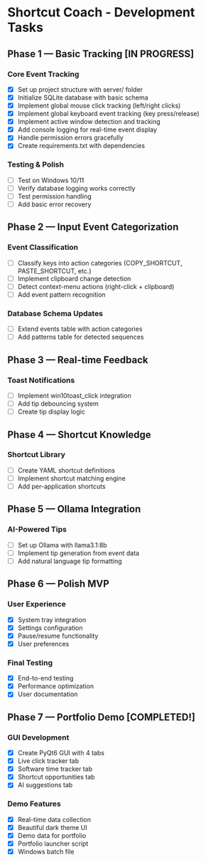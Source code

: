 # Shortcut Coach - Development Tasks

## Phase 1 — Basic Tracking [IN PROGRESS]

### Core Event Tracking
- [x] Set up project structure with server/ folder
- [x] Initialize SQLite database with basic schema
- [x] Implement global mouse click tracking (left/right clicks)
- [x] Implement global keyboard event tracking (key press/release)
- [x] Implement active window detection and tracking
- [x] Add console logging for real-time event display
- [x] Handle permission errors gracefully
- [x] Create requirements.txt with dependencies

### Testing & Polish
- [ ] Test on Windows 10/11
- [ ] Verify database logging works correctly
- [ ] Test permission handling
- [ ] Add basic error recovery

## Phase 2 — Input Event Categorization

### Event Classification
- [ ] Classify keys into action categories (COPY_SHORTCUT, PASTE_SHORTCUT, etc.)
- [ ] Implement clipboard change detection
- [ ] Detect context-menu actions (right-click + clipboard)
- [ ] Add event pattern recognition

### Database Schema Updates
- [ ] Extend events table with action categories
- [ ] Add patterns table for detected sequences

## Phase 3 — Real-time Feedback

### Toast Notifications
- [ ] Implement win10toast_click integration
- [ ] Add tip debouncing system
- [ ] Create tip display logic

## Phase 4 — Shortcut Knowledge

### Shortcut Library
- [ ] Create YAML shortcut definitions
- [ ] Implement shortcut matching engine
- [ ] Add per-application shortcuts

## Phase 5 — Ollama Integration

### AI-Powered Tips
- [ ] Set up Ollama with llama3.1:8b
- [ ] Implement tip generation from event data
- [ ] Add natural language tip formatting

## Phase 6 — Polish MVP

### User Experience
- [x] System tray integration
- [x] Settings configuration
- [x] Pause/resume functionality
- [x] User preferences

### Final Testing
- [x] End-to-end testing
- [x] Performance optimization
- [x] User documentation

## Phase 7 — Portfolio Demo [COMPLETED!]

### GUI Development
- [x] Create PyQt6 GUI with 4 tabs
- [x] Live click tracker tab
- [x] Software time tracker tab
- [x] Shortcut opportunities tab
- [x] AI suggestions tab

### Demo Features
- [x] Real-time data collection
- [x] Beautiful dark theme UI
- [x] Demo data for portfolio
- [x] Portfolio launcher script
- [x] Windows batch file 